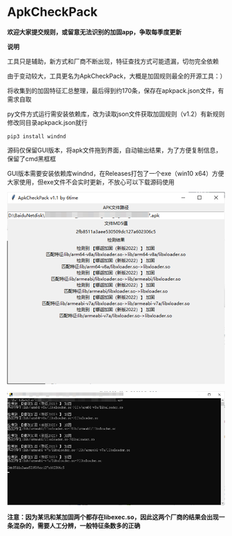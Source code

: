 # ApkCheckPack

**欢迎大家提交规则，或留意无法识别的加固app，争取每季度更新**

**说明**

工具只是辅助，新方式和厂商不断出现，特征查找方式可能遗漏，切勿完全依赖

由于变动较大，工具更名为ApkCheckPack，大概是加固规则最全的开源工具：）

将收集到的加固特征汇总整理，最后得到约170条，保存在apkpack.json文件，有需求自取

py文件方式运行需安装依赖库，改为读取json文件获取加固规则（v1.2）有新规则修改同目录apkpack.json就行

```
pip3 install windnd
```

源码仅保留GUI版本，将apk文件拖到界面，自动输出结果，为了方便复制信息，保留了cmd黑框框

GUI版本需要安装依赖库windnd，在Releases打包了一个exe（win10 x64）方便大家使用，但exe文件不会实时更新，不放心可以下载源码使用

![gui1](gui1.png)

![cmd1](cmd1.png)


**注意：因为某讯和某加固两个都存在libexec.so，因此这两个厂商的结果会出现一条混杂的，需要人工分辨，一般特征条数多的正确**

